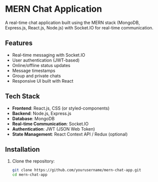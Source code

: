 # MERN Chat Application

A real-time chat application built using the MERN stack (MongoDB, Express.js, React.js, Node.js) with Socket.IO for real-time communication.

## Features

- Real-time messaging with Socket.IO
- User authentication (JWT-based)
- Online/offline status updates
- Message timestamps
- Group and private chats
- Responsive UI built with React

## Tech Stack

- **Frontend**: React.js, CSS (or styled-components)
- **Backend**: Node.js, Express.js
- **Database**: MongoDB
- **Real-time Communication**: Socket.IO
- **Authentication**: JWT (JSON Web Token)
- **State Management**: React Context API / Redux (optional)

## Installation

1. Clone the repository:

   ```bash
   git clone https://github.com/yourusername/mern-chat-app.git
   cd mern-chat-app
